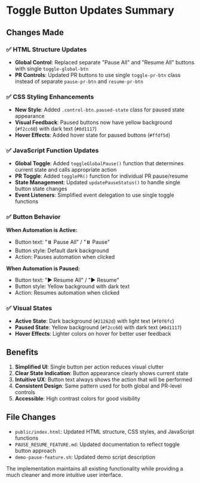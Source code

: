# Toggle Button Updates Summary

## Changes Made

### ✅ **HTML Structure Updates**

- **Global Control**: Replaced separate "Pause All" and "Resume All" buttons with single `toggle-global-btn`
- **PR Controls**: Updated PR buttons to use single `toggle-pr-btn` class instead of separate `pause-pr-btn` and `resume-pr-btn`

### ✅ **CSS Styling Enhancements**

- **New Style**: Added `.control-btn.paused-state` class for paused state appearance
- **Visual Feedback**: Paused buttons now have yellow background (`#f2cc60`) with dark text (`#0d1117`)
- **Hover Effects**: Added hover state for paused buttons (`#ffdf5d`)

### ✅ **JavaScript Function Updates**

- **Global Toggle**: Added `toggleGlobalPause()` function that determines current state and calls appropriate action
- **PR Toggle**: Added `togglePR()` function for individual PR pause/resume
- **State Management**: Updated `updatePauseStatus()` to handle single button state changes
- **Event Listeners**: Simplified event delegation to use single toggle functions

### ✅ **Button Behavior**

**When Automation is Active:**

- Button text: "⏸️ Pause All" / "⏸️ Pause"
- Button style: Default dark background
- Action: Pauses automation when clicked

**When Automation is Paused:**

- Button text: "▶️ Resume All" / "▶️ Resume"
- Button style: Yellow background with dark text
- Action: Resumes automation when clicked

### ✅ **Visual States**

- **Active State**: Dark background (`#21262d`) with light text (`#f0f6fc`)
- **Paused State**: Yellow background (`#f2cc60`) with dark text (`#0d1117`)
- **Hover Effects**: Lighter colors on hover for better user feedback

## Benefits

1. **Simplified UI**: Single button per action reduces visual clutter
2. **Clear State Indication**: Button appearance clearly shows current state
3. **Intuitive UX**: Button text always shows the action that will be performed
4. **Consistent Design**: Same pattern used for both global and PR-level controls
5. **Accessible**: High contrast colors for good visibility

## File Changes

- `public/index.html`: Updated HTML structure, CSS styles, and JavaScript functions
- `PAUSE_RESUME_FEATURE.md`: Updated documentation to reflect toggle button approach
- `demo-pause-feature.sh`: Updated demo script description

The implementation maintains all existing functionality while providing a much cleaner and more intuitive user interface.
